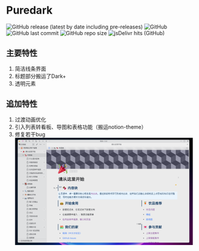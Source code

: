 # Puredark
![GitHub release (latest by date including pre-releases)](https://img.shields.io/github/release/lisontowind/puredark?include_prereleases)
![GitHub](https://img.shields.io/github/license/lisontowind/puredark)
![GitHub last commit](https://img.shields.io/github/last-commit/lisontowind/puredark)
![GitHub repo size](https://img.shields.io/github/repo-size/lisontowind/puredark)
![jsDelivr hits (GitHub)](https://img.shields.io/jsdelivr/gh/hy/lisontowind/puredark?label=hits)

## 主要特性
1. 简洁线条界面
2. 标题部分搬运了Dark+
3. 透明元素

## 追加特性
1. 过渡动画优化
2. 引入列表转看板、导图和表格功能（搬运notion-theme）
3. 修复若干bug
![](preview.png)
